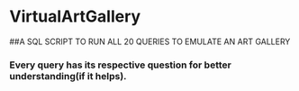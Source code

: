 # VirtualArtGallery
##A SQL SCRIPT TO RUN ALL 20 QUERIES TO EMULATE AN ART GALLERY
### Every query has its respective question for better understanding(if it helps).
